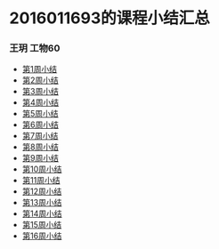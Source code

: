 # 2016011693的课程小结汇总  
### 王玥 工物60
+ [第1周小结](https://github.com/saturn-lab/FBDQA-2020A/blob/master/Memos/Study-Memo/1693-Day1.md)  
+ [第2周小结](https://github.com/saturn-lab/FBDQA-2020A/blob/master/Memos/Study-Memo/1693-Day2.md)  
+ [第3周小结](https://github.com/saturn-lab/FBDQA-2020A/blob/master/Memos/Study-Memo/1693-Day3.ipynb)  
+ [第4周小结](https://github.com/saturn-lab/FBDQA-2020A/blob/master/Memos/Study-Memo/1693-Day4.md)  
+ [第5周小结](https://github.com/saturn-lab/FBDQA-2020A/blob/master/Memos/Study-Memo/1693-Day5.md)  
+ [第6周小结](期中小组大作业展示，无授课内容)  
+ [第7周小结](https://github.com/saturn-lab/FBDQA-2020A/blob/master/Memos/Study-Memo/1693-Day7.md)  
+ [第8周小结](https://github.com/saturn-lab/FBDQA-2020A/blob/master/Memos/Study-Memo/1693-Day8.md)  
+ [第9周小结](https://github.com/saturn-lab/FBDQA-2020A/blob/master/Memos/Study-Memo/1693-Day9.md)  
+ [第10周小结](https://github.com/saturn-lab/FBDQA-2020A/blob/master/Memos/Study-Memo/1693-Day10.md)  
+ [第11周小结](https://github.com/saturn-lab/FBDQA-2020A/blob/master/Memos/Study-Memo/1693-Day11.md)  
+ [第12周小结](https://github.com/saturn-lab/FBDQA-2020A/blob/master/Memos/Study-Memo/1693-Day12.md)  
+ [第13周小结]()  
+ [第14周小结]()  
+ [第15周小结]()  
+ [第16周小结]()  
